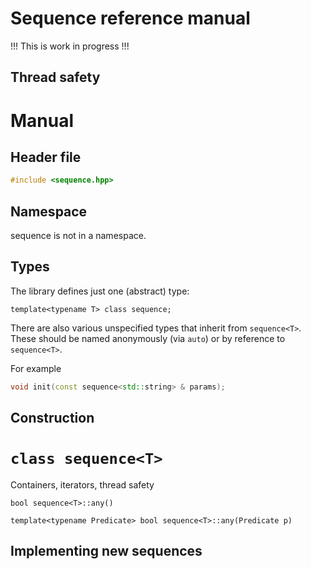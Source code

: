 # Sequence reference manual

!!! This is work in progress !!!

## Thread safety

# Manual

## Header file

```c++
#include <sequence.hpp>
```

## Namespace

sequence is not in a namespace.

## Types

The library defines just one (abstract) type:

```
template<typename T> class sequence;
```

There are also various unspecified types that inherit from `sequence<T>`. These should be named anonymously (via `auto`) or by reference to `sequence<T>`.

For example

```c++
void init(const sequence<std::string> & params);
```

## Construction




# `class sequence<T>`

Containers, iterators, thread safety

`bool sequence<T>::any()`


`template<typename Predicate> bool sequence<T>::any(Predicate p)`


## Implementing new sequences

